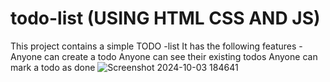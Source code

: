 # todo-list (USING HTML CSS AND JS)
This project contains a simple TODO -list It has the following features -
  Anyone can create a todo
  Anyone can see their existing todos
  Anyone can mark a todo as done
![Screenshot 2024-10-03 184641](https://github.com/user-attachments/assets/94c4e135-0f83-4c7d-ae00-5d7dc2fd6253)
